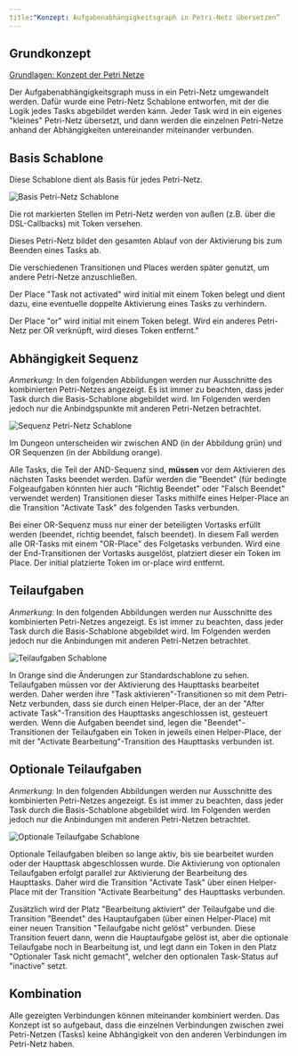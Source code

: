 ```yaml
---
title:"Konzept: Aufgabenabhängigkeitsgraph in Petri-Netz übersetzen”
---
```


## Grundkonzept 
[Grundlagen: Konzept der Petri Netze](./petri_nets.md)

Der Aufgabenabhängigkeitsgraph muss in ein Petri-Netz umgewandelt werden. Dafür wurde eine Petri-Netz Schablone entworfen, mit der die Logik jedes Tasks abgebildet werden kann. Jeder Task wird in ein eigenes "kleines" Petri-Netz übersetzt, und dann werden die einzelnen Petri-Netze anhand der Abhängigkeiten untereinander miteinander verbunden.


## Basis Schablone

Diese Schablone dient als Basis für jedes Petri-Netz.

![Basis Petri-Netz Schablone](./img/petri_net_schablone_simple.png)

Die rot markierten Stellen im Petri-Netz werden von außen (z.B. über die DSL-Callbacks) mit Token versehen.

Dieses Petri-Netz bildet den gesamten Ablauf von der Aktivierung bis zum Beenden eines Tasks ab.

Die verschiedenen Transitionen und Places werden später genutzt, um andere Petri-Netze anzuschließen.

Der Place "Task not activated" wird initial mit einem Token belegt und dient dazu, eine eventuelle doppelte Aktivierung eines Tasks zu verhindern.

Der Place "or" wird initial mit einem Token belegt. Wird ein anderes Petri-Netz per OR verknüpft, wird dieses Token entfernt."
## Abhängigkeit Sequenz

*Anmerkung:* In den folgenden Abbildungen werden nur Ausschnitte des kombinierten Petri-Netzes angezeigt. Es ist immer zu beachten, dass jeder Task durch die Basis-Schablone abgebildet wird. Im Folgenden werden jedoch nur die Anbindgspunkte mit anderen Petri-Netzen betrachtet.

![Sequenz Petri-Netz Schablone](./img/petri_net_schablone_seq.png)

Im Dungeon unterscheiden wir zwischen AND (in der Abbildung grün) und OR Sequenzen (in der Abbildung orange).

Alle Tasks, die Teil der AND-Sequenz sind, **müssen** vor dem Aktivieren des nächsten Tasks beendet werden. Dafür werden die "Beendet" (für bedingte Folgeaufgaben könnten hier auch "Richtig Beendet" oder "Falsch Beendet" verwendet werden) Transitionen dieser Tasks mithilfe eines Helper-Place an die Transition "Activate Task" des folgenden Tasks verbunden.

Bei einer OR-Sequenz muss nur einer der beteiligten Vortasks erfüllt werden (beendet, richtig beendet, falsch beendet). In diesem Fall werden alle OR-Tasks mit einem "OR-Place" des Folgetasks verbunden. Wird eine der End-Transitionen der Vortasks ausgelöst, platziert dieser ein Token im Place.
Der initial platzierte Token im or-place wird entfernt.

## Teilaufgaben

*Anmerkung:* In den folgenden Abbildungen werden nur Ausschnitte des kombinierten Petri-Netzes angezeigt. Es ist immer zu beachten, dass jeder Task durch die Basis-Schablone abgebildet wird. Im Folgenden werden jedoch nur die Anbindungen mit anderen Petri-Netzen betrachtet.

![Teilaufgaben Schablone](./img/petri_net_schablone_subtask.png)

In Orange sind die Änderungen zur Standardschablone zu sehen.
Teilaufgaben müssen vor der Aktivierung des Haupttasks bearbeitet werden. Daher werden ihre "Task aktivieren"-Transitionen so mit dem Petri-Netz verbunden, dass sie durch einen Helper-Place, der an der "After activate Task"-Transition des Haupttasks angeschlossen ist, gesteuert werden. Wenn die Aufgaben beendet sind, legen die "Beendet"-Transitionen der Teilaufgaben ein Token in jeweils einen Helper-Place, der mit der "Activate Bearbeitung"-Transition des Haupttasks verbunden ist.


## Optionale Teilaufgaben

*Anmerkung:* In den folgenden Abbildungen werden nur Ausschnitte des kombinierten Petri-Netzes angezeigt. Es ist immer zu beachten, dass jeder Task durch die Basis-Schablone abgebildet wird. Im Folgenden werden jedoch nur die Anbindungen mit anderen Petri-Netzen betrachtet.

![Optionale Teilaufgabe Schablone](./img/petri_net_schablone_optional.png)

Optionale Teilaufgaben bleiben so lange aktiv, bis sie bearbeitet wurden oder der Haupttask abgeschlossen wurde. Die Aktivierung von optionalen Teilaufgaben erfolgt parallel zur Aktivierung der Bearbeitung des Haupttasks. Daher wird die Transition "Activate Task" über einen Helper-Place mit der Transition "Activate Bearbeitung" des Haupttasks verbunden.

Zusätzlich wird der Platz "Bearbeitung aktiviert" der Teilaufgabe und die Transition "Beendet" des Hauptaufgaben (über einen Helper-Place) mit einer neuen Transition "Teilaufgabe nicht gelöst" verbunden. Diese Transition feuert dann, wenn die Hauptaufgabe gelöst ist, aber die optionale Teilaufgabe noch in Bearbeitung ist, und legt dann ein Token in den Platz "Optionaler Task nicht gemacht", welcher den optionalen Task-Status auf "inactive" setzt.

## Kombination

Alle gezeigten Verbindungen können miteinander kombiniert werden. Das Konzept ist so aufgebaut, dass die einzelnen Verbindungen zwischen zwei Petri-Netzen (Tasks) keine Abhängigkeit von den anderen Verbindungen im Petri-Netz haben.